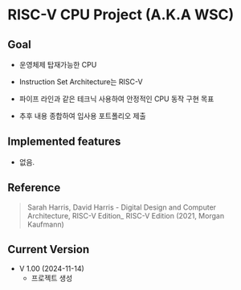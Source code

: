 # RISC-V CPU Project (A.K.A WSC)

## Goal

- 운영체제 탑재가능한 CPU

 - Instruction Set Architecture는  RISC-V

- 파이프 라인과 같은 테크닉 사용하여 안정적인 CPU 동작 구현 목표

- 추후 내용 종합하여 입사용 포트폴리오 제출

## Implemented features
- 없음.

## Reference

> Sarah Harris, David Harris - Digital Design and Computer Architecture,  RISC-V Edition_ RISC-V Edition (2021, Morgan Kaufmann)

## Current Version
- V 1.00 (2024-11-14)
	- 프로젝트 생성  


